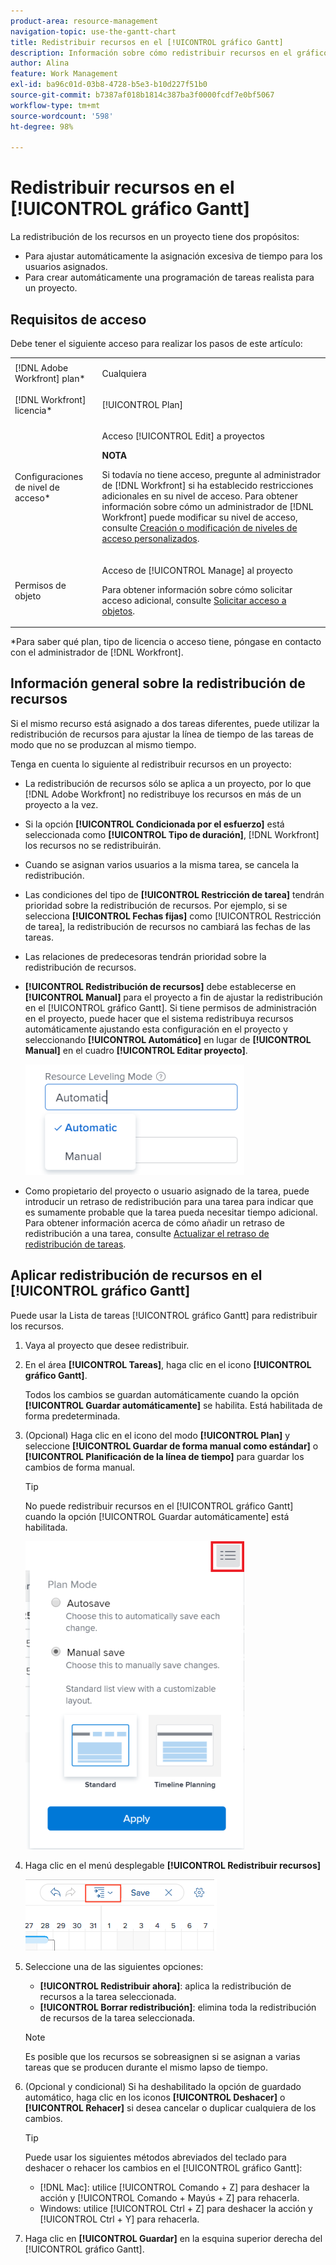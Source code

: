 ```yaml
---
product-area: resource-management
navigation-topic: use-the-gantt-chart
title: Redistribuir recursos en el [!UICONTROL gráfico Gantt]
description: Información sobre cómo redistribuir recursos en el gráfico Gantt.
author: Alina
feature: Work Management
exl-id: ba96c01d-03b8-4728-b5e3-b10d227f51b0
source-git-commit: b7387af018b1814c387ba3f0000fcdf7e0bf5067
workflow-type: tm+mt
source-wordcount: '598'
ht-degree: 98%

---
```


# Redistribuir recursos en el [!UICONTROL gráfico Gantt]

La redistribución de los recursos en un proyecto tiene dos propósitos:

* Para ajustar automáticamente la asignación excesiva de tiempo para los usuarios asignados.
* Para crear automáticamente una programación de tareas realista para un proyecto.

## Requisitos de acceso

Debe tener el siguiente acceso para realizar los pasos de este artículo:

<table style="table-layout:auto"> 
 <col> 
 <col> 
 <tbody> 
  <tr> 
   <td role="rowheader">[!DNL Adobe Workfront] plan*</td> 
   <td> <p>Cualquiera </p> </td> 
  </tr> 
  <tr> 
   <td role="rowheader">[!DNL Workfront] licencia*</td> 
   <td> <p>[!UICONTROL Plan] </p> </td> 
  </tr> 
  <tr> 
   <td role="rowheader">Configuraciones de nivel de acceso*</td> 
   <td> <p>Acceso [!UICONTROL Edit] a proyectos</p> <p><b>NOTA</b>

Si todavía no tiene acceso, pregunte al administrador de [!DNL Workfront] si ha establecido restricciones adicionales en su nivel de acceso. Para obtener información sobre cómo un administrador de [!DNL Workfront] puede modificar su nivel de acceso, consulte <a href="../../../administration-and-setup/add-users/configure-and-grant-access/create-modify-access-levels.md" class="MCXref xref">Creación o modificación de niveles de acceso personalizados</a>.</p> </td>
</tr> 
  <tr> 
   <td role="rowheader">Permisos de objeto</td> 
   <td> <p>Acceso de [!UICONTROL Manage] al proyecto</p> <p>Para obtener información sobre cómo solicitar acceso adicional, consulte <a href="../../../workfront-basics/grant-and-request-access-to-objects/request-access.md" class="MCXref xref">Solicitar acceso a objetos</a>.</p> </td> 
  </tr> 
 </tbody> 
</table>

&#42;Para saber qué plan, tipo de licencia o acceso tiene, póngase en contacto con el administrador de [!DNL Workfront].

## Información general sobre la redistribución de recursos

Si el mismo recurso está asignado a dos tareas diferentes, puede utilizar la redistribución de recursos para ajustar la línea de tiempo de las tareas de modo que no se produzcan al mismo tiempo.

Tenga en cuenta lo siguiente al redistribuir recursos en un proyecto:

* La redistribución de recursos sólo se aplica a un proyecto, por lo que [!DNL Adobe Workfront] no redistribuye los recursos en más de un proyecto a la vez.
* Si la opción **[!UICONTROL Condicionada por el esfuerzo]** está seleccionada como **[!UICONTROL Tipo de duración]**, [!DNL Workfront] los recursos no se redistribuirán.
* Cuando se asignan varios usuarios a la misma tarea, se cancela la redistribución.
* Las condiciones del tipo de **[!UICONTROL Restricción de tarea]** tendrán prioridad sobre la redistribución de recursos. Por ejemplo, si se selecciona **[!UICONTROL Fechas fijas]** como [!UICONTROL Restricción de tarea], la redistribución de recursos no cambiará las fechas de las tareas.
* Las relaciones de predecesoras tendrán prioridad sobre la redistribución de recursos.
* **[!UICONTROL Redistribución de recursos]** debe establecerse en **[!UICONTROL Manual]** para el proyecto a fin de ajustar la redistribución en el [!UICONTROL gráfico Gantt]. Si tiene permisos de administración en el proyecto, puede hacer que el sistema redistribuya recursos automáticamente ajustando esta configuración en el proyecto y seleccionando **[!UICONTROL Automático]** en lugar de **[!UICONTROL Manual]** en el cuadro **[!UICONTROL Editar proyecto]**.

  ![Modo de nivelación de recursos](assets/resource-leveling-mode-350x177.png)

* Como propietario del proyecto o usuario asignado de la tarea, puede introducir un retraso de redistribución para una tarea para indicar que es sumamente probable que la tarea pueda necesitar tiempo adicional. Para obtener información acerca de cómo añadir un retraso de redistribución a una tarea, consulte [Actualizar el retraso de redistribución de tareas](../../../manage-work/tasks/task-information/task-leveling-delay.md).

## Aplicar redistribución de recursos en el [!UICONTROL gráfico Gantt]

Puede usar la Lista de tareas [!UICONTROL gráfico Gantt] para redistribuir los recursos.

1. Vaya al proyecto que desee redistribuir.
1. En el área **[!UICONTROL Tareas]**, haga clic en el icono **[!UICONTROL gráfico Gantt]**.

   Todos los cambios se guardan automáticamente cuando la opción **[!UICONTROL Guardar automáticamente]** se habilita. Está habilitada de forma predeterminada.

1. (Opcional) Haga clic en el icono del modo **[!UICONTROL Plan]** y seleccione **[!UICONTROL Guardar de forma manual como estándar]** o **[!UICONTROL Planificación de la línea de tiempo]** para guardar los cambios de forma manual.

   >[!TIP]
   >
   >No puede redistribuir recursos en el [!UICONTROL gráfico Gantt] cuando la opción [!UICONTROL Guardar automáticamente] está habilitada.

   ![Configuración manual habilitada](assets/manual-standard-setting-enabled-quicksilver-task-list-350x493.png)

1. Haga clic en el menú desplegable **[!UICONTROL Redistribuir recursos]**

   ![Level_resouces.png](assets/level-resouces.png)

1. Seleccione una de las siguientes opciones:

   * **[!UICONTROL Redistribuir ahora]**: aplica la redistribución de recursos a la tarea seleccionada.
   * **[!UICONTROL Borrar redistribución]**: elimina toda la redistribución de recursos de la tarea seleccionada.

   >[!NOTE]
   >
   >Es posible que los recursos se sobreasignen si se asignan a varias tareas que se producen durante el mismo lapso de tiempo.

1. (Opcional y condicional) Si ha deshabilitado la opción de guardado automático, haga clic en los iconos **[!UICONTROL Deshacer]** o&#x200B;**[!UICONTROL Rehacer]** si desea cancelar o duplicar cualquiera de los cambios.

   >[!TIP]
   >
   >Puede usar los siguientes métodos abreviados del teclado para deshacer o rehacer los cambios en el [!UICONTROL gráfico Gantt]:
   >
   >* [!DNL Mac]: utilice [!UICONTROL Comando + Z] para deshacer la acción y [!UICONTROL Comando + Mayús + Z] para rehacerla.
   >* Windows: utilice [!UICONTROL Ctrl + Z] para deshacer la acción y [!UICONTROL Ctrl + Y] para rehacerla.


1. Haga clic en **[!UICONTROL Guardar]** en la esquina superior derecha del [!UICONTROL gráfico Gantt].

<!--
<div data-mc-conditions="QuicksilverOrClassic.Draft mode">
<h2>Overview of Leveling Delay</h2>
<p data-mc-conditions="QuicksilverOrClassic.Draft mode">(NOTE: moved to its own article: /Content/Manage work/Tasks/Task information/task-leveling-delay.htm) </p>
<p>At times, there might be conflicts between task schedules on a project. You can level resources or address resource conflicts by rescheduling resources and tasks so that all tasks can be completed within a realistic schedule. </p>
<p>As the project manager, or the task assignee, you can also add a Leveling Delay on individual tasks to account for any resource or scheduling conflicts. In other words, a task might be scheduled with a delay to ensure that when Adobe Workfront levels the tasks a more realistic schedule overcomes resource conflicts.</p>
<p>To manually add a Leveling Delay to a task:</p>
<ol>
<li value="1">Navigate to a task for which you want to add a Leveling Delay.</li>
<li value="2"> <p data-mc-conditions="QuicksilverOrClassic.Quicksilver"> Click the <strong>More icon</strong> to the right of the task name, then click <strong>Edit</strong>. </p>  </li>
<li value="3">Click <strong>Settings</strong>.<br></li>
<li value="4">Specify the <strong>Leveling Delay</strong>, in hours.<br>This is the time that the resource will be delayed starting the task due to resource conflicts.</li>
<li value="5">Click <strong>Save Changes</strong>. </li>
</ol>
</div>
-->
